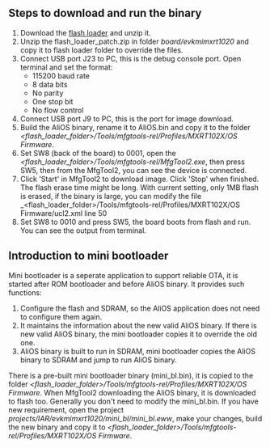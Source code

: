 ## Steps to download and run the binary

1. Download the [flash loader](https://www.nxp.com/webapp/Download?colCode=Flashloader_RT1020_1.0_GA&appType=license)
   and unzip it.
2. Unzip the flash\_loader\_patch.zip in folder _board/evkmimxrt1020_ and copy
   it to flash loader folder to override the files.
3. Connect USB port J23 to PC, this is the debug console port. Open terminal
   and set the format:
   - 115200 baud rate
   - 8 data bits
   - No parity
   - One stop bit
   - No flow control
4. Connect USB port J9 to PC, this is the port for image download.
5. Build the AliOS binary, rename it to AliOS.bin and copy it to the folder
   _&lt;flash\_loader\_folder&gt;/Tools/mfgtools-rel/Profiles/MXRT102X/OS Firmware_.
6. Set SW8 (back of the board) to 0001, open the _&lt;flash\_loader\_folder&gt;/Tools/mfgtools-rel/MfgTool2.exe_,
   then press SW5, then from the MfgTool2, you can see the device is connected.
7. Click 'Start' in MfgTool2 to download image. Click 'Stop' when finished. The
   flash erase time might be long. With current setting, only 1MB flash is erased,
   if the binary is large, you can modify the file
   _&lt;flash\_loader\_folder&gt;/Tools/mfgtools-rel/Profiles/MXRT102X/OS Firmware/ucl2.xml
   line 50
8. Set SW8 to 0010 and press SW5, the board boots from flash and run. You can see
   the output from terminal.

## Introduction to mini bootloader

Mini bootloader is a seperate application to support reliable OTA, it is started
after ROM bootloader and before AliOS binary. It provides such functions:

1. Configure the flash and SDRAM, so the AliOS application does not need to
   configure them again.
2. It maintains the information about the new valid AliOS binary. If there is
   new valid AliOS binary, the mini bootloader copies it to override the old one.
3. AliOS binary is built to run in SDRAM, mini bootloader copies the AliOS binary
   to SDRAM and jump to run AliOS binary.

There is a pre-built mini bootloader binary (mini\_bl.bin), it is copied to the folder
_&lt;flash\_loader\_folder&gt;/Tools/mfgtools-rel/Profiles/MXRT102X/OS Firmware_.
When MfgTool2 downloading the AliOS binary, it is downloaded to flash too.
Generally you don't need to modify the mini\_bl.bin. If you have new requirement,
open the project _projects/IAR/evkmimxrt1020/mini\_bl/mini\_bl.eww_, make your changes,
build the new binary and copy it to
_&lt;flash\_loader\_folder&gt;/Tools/mfgtools-rel/Profiles/MXRT102X/OS Firmware_.
